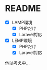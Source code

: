 # README

- [x] LAMP環境
  - [x] PHPだけ
  - [x] Laravel対応
- [x] LEMP環境
  - [x] PHPだけ
  - [x] Laravel対応

他は考え中...
